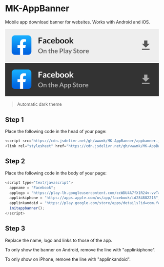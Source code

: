 # MK-AppBanner
Mobile app download banner for websites.
Works with Android and iOS.


![image](light.png)
![image](image.png)
>Automatic dark theme


## Step 1

Place the following code in the head of your page:
```javascript
<script src="https://cdn.jsdelivr.net/gh/wwwmk/MK-AppBanner/appbanner.js"></script>
<link rel="stylesheet" href="https://cdn.jsdelivr.net/gh/wwwmk/MK-AppBanner/banner.css">
```


## Step 2

Place the following code in the body of your page:
```javascript
<script type="text/javascript">
  appname = "Facebook";
  applogo = "https://play-lh.googleusercontent.com/ccWDU4A7fX1R24v-vvT480ySh26AYp97g1VrIB_FIdjRcuQB2JP2WdY7h_wVVAeSpg=s180-rw";
  applinkiphone = "https://apps.apple.com/us/app/facebook/id284882215";
  applinkandoid = "https://play.google.com/store/apps/details?id=com.facebook.katana";
  initappbanner();
</script>
```


## Step 3

Replace the name, logo and links to those of the app.

To only show the banner on Android, remove the line with "applinkiphone".

To only show on iPhone, remove the line with "applinkandoid".
